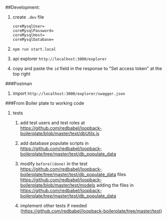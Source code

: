 ##Development:

1. create `.dev` file

    ```
    coreMysqlUser=
    coreMysqlPassword=
    coreMysqlHost=
    coreMysqlDatabase=

    ``` 
1. `npm run start.local`

1. api explorer `http://localhost:3000/explorer`

1. copy and paste the `id` field in the response to "Set access token" at the top right 

###Postman

1. import `http://localhost:3000/explorer/swagger.json`

###From Boiler plate to working code

1. tests

    1. add test users and test roles at https://github.com/redbabel/loopback-boilerplate/blob/master/test/dbUtils.js

    1. add database populate scripts in https://github.com/redbabel/loopback-boilerplate/tree/master/test/db_populate_data
    1. modify `before((done)` in the test https://github.com/redbabel/loopback-boilerplate/tree/master/test/db_populate_data files https://github.com/redbabel/loopback-boilerplate/blob/master/test/models adding the files in https://github.com/redbabel/loopback-boilerplate/tree/master/test/db_populate_data 
    1. implement other tests if needed (https://github.com/redbabel/loopback-boilerplate/tree/master/test)





